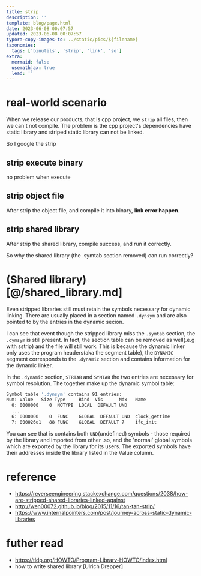 ```yaml
---
title: strip
description: ''
template: blog/page.html
date: 2023-06-08 00:07:57
updated: 2023-06-08 00:07:57
typora-copy-images-to: ../static/pics/${filename}
taxonomies:
  tags: ['binutils', 'strip', 'link', 'so']
extra:
  mermaid: false
  usemathjax: true
  lead: ''
---
```


# real-world scenario

When we release our products, that is cpp project, we `strip` all files, then we can't not compile. The problem is the cpp project's dependencies have static library and striped static library can not be linked.

So I google the strip

## strip execute binary
no problem when execute
## strip object file
After strip the object file, and compile it into binary, **link error happen**.
## strip shared library
After strip the shared library, compile success, and run it correctly.

So why the shared library (the .symtab section removed) can run correctly?

# (Shared library)[@/shared_library.md]
Even stripped libraries still must retain the symbols necessary for dynamic linking. There are usually placed in a section named `.dynsym` and are also pointed to by the entries in the dynamic secion.

I can see that event though the stripped library miss the `.symtab` section, the `.dymsym` is still present. In fact, the section table can be removed as well(.e.g with sstrip) and the file will still work. This is because the dynamic linker only uses the program headers(aka the segment table), the `DYNAMIC` segment corresponds to the `.dynamic` section and contains information for the dynamic linker.

In the `.dynamic` section, `STRTAB` and `SYMTAB` the two entries are necessary for symbol resolution. The together make up the dynamic symbol table:
```bash
Symbol table '.dynsym' contains 91 entries:
Num: Value   Size Type     Bind  Vis      Ndx   Name
  0: 0000000    0  NOTYPE  LOCAL  DEFAULT UND
  ...
  6: 0000000    0  FUNC    GLOBAL  DEFAULT UND  clock_gettime
  7: 000026e1   88 FUNC    GLOBAL  DEFAULT 7    ifc_init
```
You can see that is contains both `UND`(undefined) symbols - those required by the library and imported from other .so, and the 'normal' global symbols which are exported by the library for its users. The exported symbols have their addresses inside the library listed in the Value column.

# reference
- https://reverseengineering.stackexchange.com/questions/2038/how-are-stripped-shared-libraries-linked-against
- http://wen00072.github.io/blog/2015/11/16/tan-tan-strip/
- https://www.internalpointers.com/post/journey-across-static-dynamic-libraries

# futher read
- https://tldp.org/HOWTO/Program-Library-HOWTO/index.html
- how to write shared library [Ulrich Drepper]
